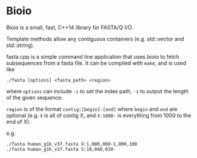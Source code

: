 # Bioio

Bioio is a small, fast, C++14 library for FASTA/Q I/O.

Template methods allow any contiguous containers (e.g. std::vector and std::string).

fasta.cpp is a simple command line application that uses bioio to fetch subsequences from a fasta file. It can be compiled with `make`, and is used like

    ./fasta [options] <fasta_path> <region>

where `options` can include `-i` to set the index path, `-s` to output the length of the given sequence.

`region` is of the format `contig:[begin]-[end]` where `begin` and `end` are optional (e.g. `X` is all of contig X, and `X:1000-` is everything from 1000 to the end of X).

e.g.

    ./fasta human_g1k_v37.fasta X:1,000,000-1,000,100
    ./fasta human_g1k_v37.fasta 5:10,040,010-
